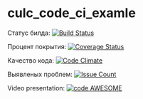 # culc_code_ci_examle
Статус билда:      [![Build Status](https://travis-ci.org/korzhev/culc_code_ci_examle.svg?branch=master)](https://travis-ci.org/korzhev/culc_code_ci_examle)

Процент покрытия:  [![Coverage Status](https://coveralls.io/repos/github/korzhev/culc_code_ci_examle/badge.svg?branch=master)](https://coveralls.io/github/korzhev/culc_code_ci_examle?branch=master)

Качество кода:     [![Code Climate](https://codeclimate.com/github/korzhev/culc_code_ci_examle/badges/gpa.svg)](https://codeclimate.com/github/korzhev/culc_code_ci_examle)

Выявленых проблем: [![Issue Count](https://codeclimate.com/github/korzhev/culc_code_ci_examle/badges/issue_count.svg)](https://codeclimate.com/github/korzhev/culc_code_ci_examle)

Video presentation: [![code AWESOME](http://img.youtube.com/vi/2WgyMS5OaRw/0.jpg)](https://www.youtube.com/watch?v=2WgyMS5OaRw "code AWESOME")

